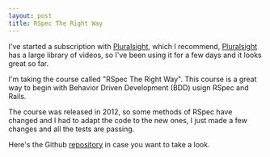 ```yaml
---
layout: post
title: RSpec The Right Way
---
```


I've started a subscription with [Pluralsight](http://www.pluralsight.com), which I recommend, [Pluralsight](http://www.pluralsight.com) has a large library of videos, so I've been using it for a few days and it looks great so far.

I'm taking the course called "RSpec The Right Way". This course is a great way to begin with Behavior Driven Development (BDD) usign RSpec and Rails.

The course was released in 2012, so some methods of RSpec have changed and I had to adapt the code to the new ones, I just made a few changes and all the tests are passing.

Here's the Github [repository](https://github.com/tirsope/rspec-right-way) in case you want to take a look.
